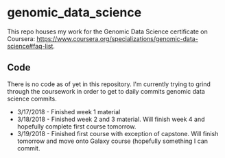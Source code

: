 # genomic_data_science
This repo houses my work for the Genomic Data Science certificate on Coursera: https://www.coursera.org/specializations/genomic-data-science#faq-list.

## Code
There is no code as of yet in this repository. I'm currently trying to grind through the coursework in order to get to daily commits genomic data science commits.
* 3/17/2018 - Finished week 1 material
* 3/18/2018 - Finished week 2 and 3 material. Will finish week 4 and hopefully complete first course tomorrow.
* 3/19/2018 - Finished first course with exception of capstone. Will finish tomorrow and move onto Galaxy course (hopefully something I can commit.
